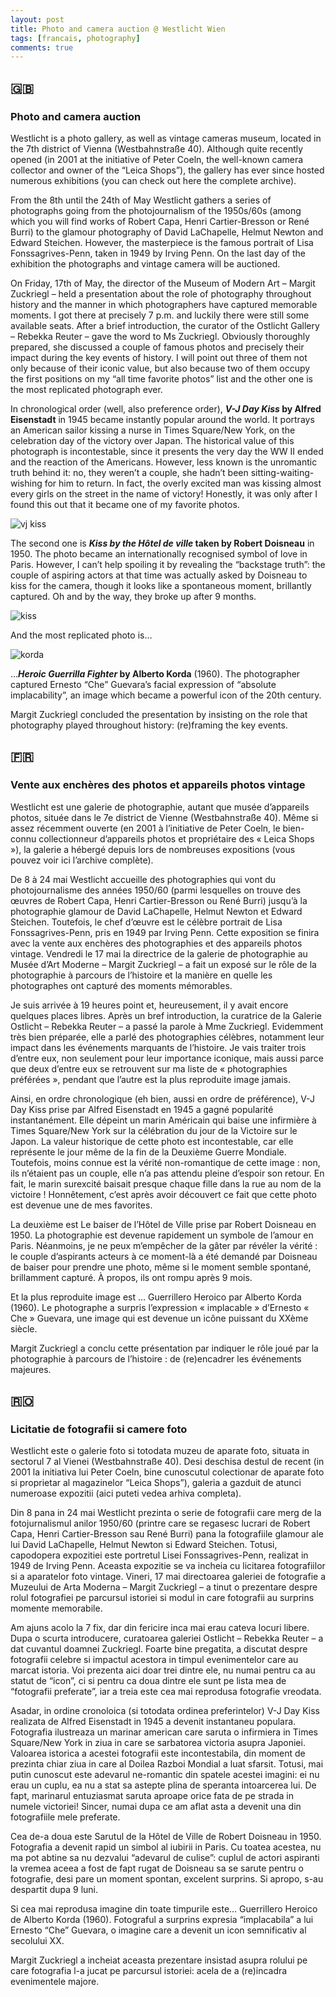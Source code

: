 ```yaml
---
layout: post
title: Photo and camera auction @ Westlicht Wien
tags: [francais, photography]
comments: true
---
```


## 🇬🇧
### Photo and camera auction

Westlicht is a photo gallery, as well as vintage cameras museum, located in the 7th district of Vienna (Westbahnstraße 40). Although quite recently opened (in 2001 at the initiative of Peter Coeln, the well-known camera collector and owner of the “Leica Shops”), the gallery has ever since hosted numerous exhibitions (you can check out here the complete archive).

From the 8th until the 24th of May Westlicht gathers a series of photographs going from the photojournalism of the 1950s/60s (among which you will find works of Robert Capa, Henri Cartier-Bresson or René Burri) to the glamour photography of David LaChapelle, Helmut Newton and Edward Steichen. However, the masterpiece is the famous portrait of Lisa Fonssagrives-Penn, taken in 1949 by Irving Penn. On the last day of the exhibition the photographs and vintage camera will be auctioned.

On Friday, 17th of May, the director of the Museum of Modern Art – Margit Zuckriegl – held a presentation about the role of photography throughout history and the manner in which photographers have captured memorable moments. I got there at precisely 7 p.m. and luckily there were still some available seats. After a brief introduction, the curator of the Ostlicht Gallery – Rebekka Reuter – gave the word to Ms Zuckriegl. Obviously thoroughly prepared, she discussed a couple of famous photos and precisely their impact during the key events of history. I will point out three of them not only because of their iconic value, but also because two of them occupy the first positions on my “all time favorite photos” list and the other one is the most replicated photograph ever.

In chronological order (well, also preference order), ***V-J Day Kiss* by Alfred Eisenstadt** in 1945 became instantly popular around the world. It portrays an American sailor kissing a nurse in Times Square/New York, on the celebration day of the victory over Japan. The historical value of this photograph is incontestable, since it presents the very day the WW II ended and the reaction of the Americans. However, less known is the unromantic truth behind it: no, they weren’t a couple, she hadn’t been sitting-waiting-wishing for him to return. In fact, the overly excited man was kissing almost every girls on the street in the name of victory! Honestly, it was only after I found this out that it became one of my favorite photos.

![vj kiss](https://upload.wikimedia.org/wikipedia/en/thumb/9/95/Legendary_kiss_V%E2%80%93J_day_in_Times_Square_Alfred_Eisenstaedt.jpg/220px-Legendary_kiss_V%E2%80%93J_day_in_Times_Square_Alfred_Eisenstaedt.jpg)

The second one is ***Kiss by the Hôtel de ville* taken by Robert Doisneau** in 1950. The photo became an internationally recognised symbol of love in Paris. However, I can’t help spoiling it by revealing the “backstage truth”: the couple of aspiring actors at that time was actually asked by Doisneau to kiss for the camera, though it looks like a spontaneous moment, brillantly captured. Oh and by the way, they broke up after 9 months.

![kiss](https://images-na.ssl-images-amazon.com/images/I/416-50V7qpL._AC_SX355_.jpg)

And the most replicated photo is…

![korda](https://upload.wikimedia.org/wikipedia/commons/a/a1/Heroico1.jpg)

…***Heroic Guerrilla Fighter* by Alberto Korda** (1960). The photographer captured Ernesto “Che” Guevara’s facial expression of  “absolute implacability”, an image which became a powerful icon of the 20th century.

Margit Zuckriegl concluded the presentation by insisting on the role that photography played throughout history: (re)framing the key events.

## 🇫🇷
### Vente aux enchères des photos et appareils photos vintage 

Westlicht est une galerie de photographie, autant que musée d’appareils photos, située dans le 7e district de Vienne (Westbahnstraße 40). Même si assez récemment ouverte (en 2001 à l’initiative de Peter Coeln, le bien-connu collectionneur d’appareils photos et propriétaire des « Leica Shops »), la galerie a hébergé depuis lors de nombreuses expositions (vous pouvez voir ici l’archive complète).

De 8 à 24 mai Westlicht accueille des photographies qui vont du photojournalisme des années 1950/60 (parmi lesquelles on trouve des œuvres de Robert Capa, Henri Cartier-Bresson ou René Burri) jusqu’à la photographie glamour de David LaChapelle, Helmut Newton et Edward Steichen. Toutefois, le chef d’œuvre est le célèbre portrait de Lisa Fonssagrives-Penn, pris en 1949 par Irving Penn. Cette exposition se finira avec la vente aux enchères des photographies et des appareils photos vintage. Vendredi le 17 mai la directrice de la galerie de photographie au Musée d’Art Moderne – Margit Zuckriegl – a fait un exposé sur le rôle de la photographie à parcours de l’histoire et la manière en quelle les photographes ont capturé des moments mémorables.

Je suis arrivée à 19 heures point et, heureusement, il y avait encore quelques places libres. Après un bref introduction, la curatrice de la Galerie Ostlicht – Rebekka Reuter – a passé la parole à Mme Zuckriegl. Evidemment très bien préparée, elle a parlé des photographies célèbres, notamment leur impact dans les événements marquants de l’histoire. Je vais traiter  trois d’entre eux, non seulement pour leur importance iconique, mais aussi parce que deux d’entre eux se retrouvent sur ma liste de « photographies préférées », pendant que l’autre est la plus reproduite image jamais.

Ainsi, en ordre chronologique (eh bien, aussi en ordre de préférence), V-J Day Kiss prise par Alfred Eisenstadt en 1945 a gagné popularité instantanément. Elle dépeint un marin Américain qui baise une infirmière à Times Square/New York sur la célébration du jour de la Victoire sur le Japon. La valeur historique de cette photo est incontestable, car elle représente le jour même de la fin de la Deuxième Guerre Mondiale. Toutefois, moins connue est la vérité non-romantique de cette image : non, ils n’étaient pas un couple, elle n’a pas attendu pleine d’espoir son retour. En fait, le marin surexcité baisait presque chaque fille dans la rue au nom de la victoire ! Honnêtement, c’est après avoir découvert ce fait que cette photo est devenue une de mes favorites.

La deuxième est Le baiser de l’Hôtel de Ville prise par Robert Doisneau en 1950. La photographie est devenue rapidement un symbole de l’amour en Paris. Néanmoins, je ne peux m’empêcher de la gâter par révéler la vérité : le couple d’aspirants acteurs à ce moment-là a été demandé par Doisneau de baiser pour prendre une photo, même si le moment semble spontané, brillamment capturé.  À propos, ils ont rompu après 9 mois.

Et la plus reproduite image est … Guerrillero Heroico par Alberto Korda (1960). Le photographe a surpris l’expression « implacable » d’Ernesto « Che » Guevara, une image qui est devenue un icône puissant du XXème siècle.

Margit Zuckriegl a conclu cette présentation par indiquer le rôle joué par la photographie à parcours de l’histoire : de (re)encadrer les événements majeures.

## 🇷🇴
### Licitatie de fotografii si camere foto

Westlicht este o galerie foto si totodata muzeu de aparate foto, situata in sectorul 7 al Vienei (Westbahnstraße 40). Desi deschisa destul de recent (in 2001 la initiativa lui Peter Coeln, bine cunoscutul colectionar de aparate foto si proprietar al magazinelor “Leica Shops”), galeria a gazduit de atunci numeroase expozitii (aici puteti vedea arhiva completa).

Din 8 pana in 24 mai Westlicht prezinta o serie de fotografii care merg de la fotojurnalismul anilor 1950/60 (printre care se regasesc lucrari de Robert Capa, Henri Cartier-Bresson sau René Burri) pana la fotografiile glamour ale lui David LaChapelle, Helmut Newton si Edward Steichen. Totusi,  capodopera expozitiei este portretul Lisei Fonssagrives-Penn, realizat in 1949 de Irving Penn. Aceasta expozitie se va incheia cu licitarea fotografiilor si a aparatelor foto vintage. Vineri, 17 mai directoarea galeriei de fotografie a Muzeului de Arta Moderna – Margit Zuckriegl – a tinut o prezentare despre rolul fotografiei pe parcursul istoriei si modul in care fotografii au surprins momente memorabile.

Am ajuns acolo la 7 fix, dar din fericire inca mai erau cateva locuri libere. Dupa o scurta introducere, curatoarea galeriei Ostlicht – Rebekka Reuter – a dat cuvantul doamnei Zuckriegl. Foarte bine pregatita, a discutat despre fotografii celebre si impactul acestora in timpul evenimentelor care au marcat istoria. Voi prezenta aici doar trei dintre ele, nu numai pentru ca au statut de “icon”, ci si pentru ca doua dintre ele sunt pe lista mea de “fotografii preferate”, iar a treia este cea mai reprodusa fotografie vreodata.

Asadar, in ordine cronoloica (si totodata ordinea preferintelor) V-J Day Kiss realizata de Alfred Eisenstadt in 1945 a devenit instantaneu populara. Fotografia ilustreaza un marinar american care saruta o infirmiera in Times Square/New York in ziua in care se sarbatorea victoria asupra Japoniei. Valoarea istorica a acestei fotografii este incontestabila, din moment de prezinta chiar ziua in care al Doilea Razboi Mondial a luat sfarsit. Totusi, mai putin cunoscut este adevarul ne-romantic din spatele acestei imagini: ei nu erau un cuplu, ea nu a stat sa astepte plina de speranta intoarcerea lui. De fapt, marinarul entuziasmat saruta aproape orice fata de pe strada in numele victoriei! Sincer, numai dupa ce am aflat asta a devenit una din fotografiile mele preferate.

Cea de-a doua este Sarutul de la Hôtel de Ville de Robert Doisneau in 1950. Fotografia a devenit rapid un simbol al iubirii in Paris. Cu toatea acestea, nu ma pot abtine sa nu dezvalui “adevarul de culise”: cuplul de actori aspiranti la vremea aceea a fost de fapt rugat de Doisneau sa se sarute pentru o fotografie, desi pare un moment spontan, excelent surprins. Si apropo, s-au despartit dupa 9 luni.

Si cea mai reprodusa imagine din toate timpurile este… Guerrillero Heroico de Alberto Korda (1960). Fotograful a surprins expresia “implacabila” a lui Ernesto “Che” Guevara, o imagine care a devenit un icon semnificativ al secolului XX.

Margit Zuckriegl a incheiat aceasta prezentare insistad asupra rolului pe care fotografia l-a jucat pe parcursul istoriei: acela de a (re)incadra evenimentele majore.